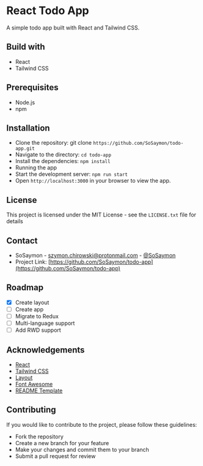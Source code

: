 # React Todo App
A simple todo app built with React and Tailwind CSS.

## Build with
- React
- Tailwind CSS

## Prerequisites
- Node.js
- npm

## Installation
- Clone the repository: git clone `https://github.com/SoSaymon/todo-app.git`
- Navigate to the directory: `cd todo-app`
- Install the dependencies: `npm install`
- Running the app
- Start the development server: `npm run start`
- Open `http://localhost:3000` in your browser to view the app.

## License 
This project is licensed under the MIT License - see the `LICENSE.txt` file for details

## Contact
- SoSaymon - [szymon.chirowski@protonmail.com](mailto:szymon.chirowski@protonmail.com) - [@SoSaymon](https://twitter.com/SoSaymon)
- Project Link: [https://github.com/SoSaymon/todo-app](https://github.com/SoSaymon/todo-app)

## Roadmap
- [X] Create layout
- [ ] Create app
- [ ] Migrate to Redux
- [ ] Multi-language support
- [ ] Add RWD support

## Acknowledgements
- [React](https://reactjs.org/)
- [Tailwind CSS](https://tailwindcss.com/)
- [Layout](https://prium.github.io/elixir/v3.0.0/)
- [Font Awesome](https://fontawesome.com/)
- [README Template](https://github.com/othneildrew/Best-README-Template)

## Contributing
If you would like to contribute to the project, please follow these guidelines:

- Fork the repository
- Create a new branch for your feature
- Make your changes and commit them to your branch
- Submit a pull request for review